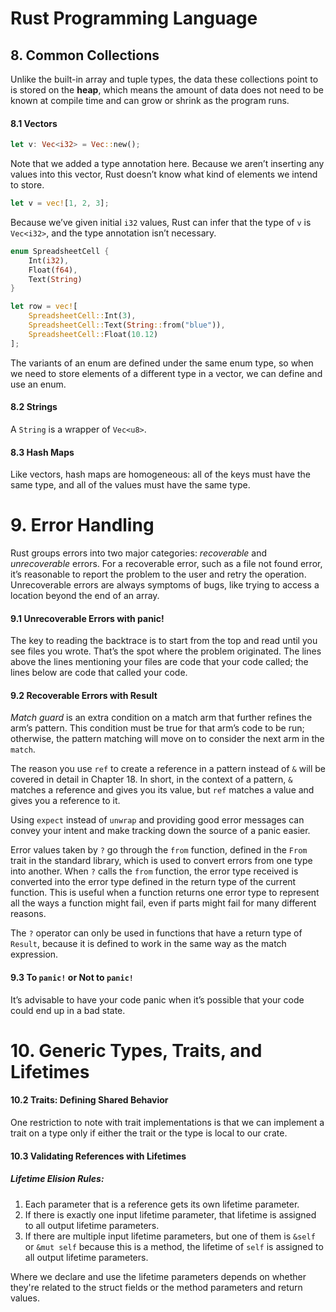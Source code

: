 # Rust Programming Language

## 8. Common Collections

Unlike the built-in array and tuple types, the data these collections point to is stored on the **heap**, which means the amount of data does not need to be known at compile time and can grow or shrink as the program runs.

#### 8.1 Vectors

```rust
let v: Vec<i32> = Vec::new();
```

Note that we added a type annotation here. Because we aren’t inserting any values into this vector, Rust doesn’t know what kind of elements we intend to store.

```rust
let v = vec![1, 2, 3];
```

Because we’ve given initial `i32` values, Rust can infer that the type of `v` is `Vec<i32>`, and the type annotation isn’t necessary.

```rust
enum SpreadsheetCell {
    Int(i32),
    Float(f64),
    Text(String)
}

let row = vec![
    SpreadsheetCell::Int(3),
    SpreadsheetCell::Text(String::from("blue")),
    SpreadsheetCell::Float(10.12)
];
```

The variants of an enum are defined under the same enum type, so when we need to store elements of a different type in a vector, we can define and use an enum.

#### 8.2 Strings

A `String` is a wrapper of `Vec<u8>`.

#### 8.3 Hash Maps

Like vectors, hash maps are homogeneous: all of the keys must have the same type, and all of the values must have the same type.

# 9. Error Handling

Rust groups errors into two major categories: *recoverable* and *unrecoverable* errors. For a recoverable error, such as a file not found error, it’s reasonable to report the problem to the user and retry the operation. Unrecoverable errors are always symptoms of bugs, like trying to access a location beyond the end of an array.

#### 9.1 Unrecoverable Errors with panic!

 The key to reading the backtrace is to start from the top and read until you see files you wrote. That’s the spot where the problem originated. The lines above the lines mentioning your files are code that your code called; the lines below are code that called your code.

 #### 9.2 Recoverable Errors with Result

 *Match guard* is an extra condition on a match arm that further refines the arm’s pattern. This condition must be true for that arm’s code to be run; otherwise, the pattern matching will move on to consider the next arm in the `match`.

 The reason you use `ref` to create a reference in a pattern instead of `&` will be covered in detail in Chapter 18. In short, in the context of a pattern, `&` matches a reference and gives you its value, but `ref` matches a value and gives you a reference to it.

 Using `expect` instead of `unwrap` and providing good error messages can convey your intent and make tracking down the source of a panic easier.

 Error values taken by `?` go through the `from` function, defined in the `From` trait in the standard library, which is used to convert errors from one type into another. When `?` calls the `from` function, the error type received is converted into the error type defined in the return type of the current function. This is useful when a function returns one error type to represent all the ways a function might fail, even if parts might fail for many different reasons.

 The `?` operator can only be used in functions that have a return type of `Result`, because it is defined to work in the same way as the match expression.

#### 9.3 To `panic!` or Not to `panic!`

 It’s advisable to have your code panic when it’s possible that your code could end up in a bad state. 

 # 10. Generic Types, Traits, and Lifetimes

 #### 10.2 Traits: Defining Shared Behavior

 One restriction to note with trait implementations is that we can implement a trait on a type only if either the trait or the type is local to our crate.

 #### 10.3 Validating References with Lifetimes

 ##### Lifetime Elision Rules:
 1. Each parameter that is a reference gets its own lifetime parameter.
 2. If there is exactly one input lifetime parameter, that lifetime is assigned to all output lifetime parameters.
 3. If there are multiple input lifetime parameters, but one of them is `&self` or `&mut self` because this is a method, the lifetime of `self` is assigned to all output lifetime parameters.

 Where we declare and use the lifetime parameters depends on whether they're related to the struct fields or the method parameters and return values.
 